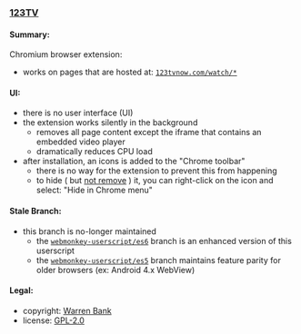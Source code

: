 ### [123TV](https://github.com/warren-bank/crx-123TV/tree/master)

#### Summary:

Chromium browser extension:
* works on pages that are hosted at: [`123tvnow.com/watch/*`](http://123tvnow.com/)

#### UI:

* there is no user interface (UI)
* the extension works silently in the background
  * removes all page content except the iframe that contains an embedded video player
  * dramatically reduces CPU load
* after installation, an icons is added to the "Chrome toolbar"
  * there is no way for the extension to prevent this from happening
  * to hide ( but [not remove](https://superuser.com/questions/1048619) ) it, you can right-click on the icon and select: "Hide in Chrome menu"

#### Stale Branch:

* this branch is no-longer maintained
  - the [`webmonkey-userscript/es6`](https://github.com/warren-bank/crx-123TV/tree/webmonkey-userscript/es6) branch is an enhanced version of this userscript
  - the [`webmonkey-userscript/es5`](https://github.com/warren-bank/crx-123TV/tree/webmonkey-userscript/es5) branch maintains feature parity for older browsers (ex: Android 4.x WebView)

#### Legal:

* copyright: [Warren Bank](https://github.com/warren-bank)
* license: [GPL-2.0](https://www.gnu.org/licenses/old-licenses/gpl-2.0.txt)
